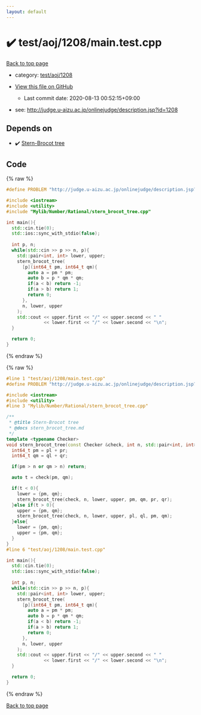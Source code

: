 ```yaml
---
layout: default
---
```


<!-- mathjax config similar to math.stackexchange -->
<script type="text/javascript" async
  src="https://cdnjs.cloudflare.com/ajax/libs/mathjax/2.7.5/MathJax.js?config=TeX-MML-AM_CHTML">
</script>
<script type="text/x-mathjax-config">
  MathJax.Hub.Config({
    TeX: { equationNumbers: { autoNumber: "AMS" }},
    tex2jax: {
      inlineMath: [ ['$','$'] ],
      processEscapes: true
    },
    "HTML-CSS": { matchFontHeight: false },
    displayAlign: "left",
    displayIndent: "2em"
  });
</script>

<script type="text/javascript" src="https://cdnjs.cloudflare.com/ajax/libs/jquery/3.4.1/jquery.min.js"></script>
<script src="https://cdn.jsdelivr.net/npm/jquery-balloon-js@1.1.2/jquery.balloon.min.js" integrity="sha256-ZEYs9VrgAeNuPvs15E39OsyOJaIkXEEt10fzxJ20+2I=" crossorigin="anonymous"></script>
<script type="text/javascript" src="../../../../assets/js/copy-button.js"></script>
<link rel="stylesheet" href="../../../../assets/css/copy-button.css" />


# :heavy_check_mark: test/aoj/1208/main.test.cpp

<a href="../../../../index.html">Back to top page</a>

* category: <a href="../../../../index.html#60cfb2a207c530b35f28147fe13d3d80">test/aoj/1208</a>
* <a href="{{ site.github.repository_url }}/blob/master/test/aoj/1208/main.test.cpp">View this file on GitHub</a>
    - Last commit date: 2020-08-13 00:52:15+09:00


* see: <a href="http://judge.u-aizu.ac.jp/onlinejudge/description.jsp?id=1208">http://judge.u-aizu.ac.jp/onlinejudge/description.jsp?id=1208</a>


## Depends on

* :heavy_check_mark: <a href="../../../../library/Mylib/Number/Rational/stern_brocot_tree.cpp.html">Stern-Brocot tree</a>


## Code

<a id="unbundled"></a>
{% raw %}
```cpp
#define PROBLEM "http://judge.u-aizu.ac.jp/onlinejudge/description.jsp?id=1208"

#include <iostream>
#include <utility>
#include "Mylib/Number/Rational/stern_brocot_tree.cpp"

int main(){
  std::cin.tie(0);
  std::ios::sync_with_stdio(false);
    
  int p, n;
  while(std::cin >> p >> n, p){
    std::pair<int, int> lower, upper;
    stern_brocot_tree(
      [p](int64_t pm, int64_t qm){
        auto a = pm * pm;
        auto b = p * qm * qm;
        if(a < b) return -1;
        if(a > b) return 1;
        return 0;
      },
      n, lower, upper
    );
    std::cout << upper.first << "/" << upper.second << " "
              << lower.first << "/" << lower.second << "\n";
  }

  return 0;
}

```
{% endraw %}

<a id="bundled"></a>
{% raw %}
```cpp
#line 1 "test/aoj/1208/main.test.cpp"
#define PROBLEM "http://judge.u-aizu.ac.jp/onlinejudge/description.jsp?id=1208"

#include <iostream>
#include <utility>
#line 3 "Mylib/Number/Rational/stern_brocot_tree.cpp"

/**
 * @title Stern-Brocot tree
 * @docs stern_brocot_tree.md
 */
template <typename Checker>
void stern_brocot_tree(const Checker &check, int n, std::pair<int, int> &lower, std::pair<int, int> &upper, int64_t pl = 0, int64_t ql = 1, int64_t pr = 1, int64_t qr = 0){
  int64_t pm = pl + pr;
  int64_t qm = ql + qr;

  if(pm > n or qm > n) return;

  auto t = check(pm, qm);

  if(t < 0){
    lower = {pm, qm};
    stern_brocot_tree(check, n, lower, upper, pm, qm, pr, qr);
  }else if(t > 0){
    upper = {pm, qm};
    stern_brocot_tree(check, n, lower, upper, pl, ql, pm, qm);
  }else{
    lower = {pm, qm};
    upper = {pm, qm};
  }
}
#line 6 "test/aoj/1208/main.test.cpp"

int main(){
  std::cin.tie(0);
  std::ios::sync_with_stdio(false);
    
  int p, n;
  while(std::cin >> p >> n, p){
    std::pair<int, int> lower, upper;
    stern_brocot_tree(
      [p](int64_t pm, int64_t qm){
        auto a = pm * pm;
        auto b = p * qm * qm;
        if(a < b) return -1;
        if(a > b) return 1;
        return 0;
      },
      n, lower, upper
    );
    std::cout << upper.first << "/" << upper.second << " "
              << lower.first << "/" << lower.second << "\n";
  }

  return 0;
}

```
{% endraw %}

<a href="../../../../index.html">Back to top page</a>

